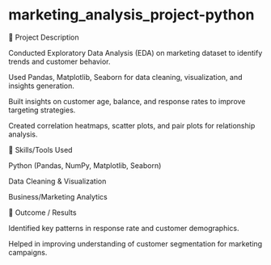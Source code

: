 # marketing_analysis_project-python

🔹 Project Description

Conducted Exploratory Data Analysis (EDA) on marketing dataset to identify trends and customer behavior.

Used Pandas, Matplotlib, Seaborn for data cleaning, visualization, and insights generation.

Built insights on customer age, balance, and response rates to improve targeting strategies.

Created correlation heatmaps, scatter plots, and pair plots for relationship analysis.

🔹 Skills/Tools Used

Python (Pandas, NumPy, Matplotlib, Seaborn)

Data Cleaning & Visualization

Business/Marketing Analytics

🔹 Outcome / Results

Identified key patterns in response rate and customer demographics.

Helped in improving understanding of customer segmentation for marketing campaigns.
